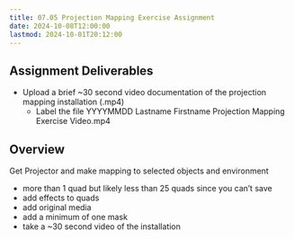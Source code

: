 ```yaml
---
title: 07.05 Projection Mapping Exercise Assignment
date: 2024-10-08T12:00:00
lastmod: 2024-10-01T20:12:00
---
```


## Assignment Deliverables

- Upload a brief ~30 second video documentation of the projection mapping installation (.mp4)
  - Label the file YYYYMMDD Lastname Firstname Projection Mapping Exercise Video.mp4

## Overview

Get Projector and make mapping to selected objects and environment

- more than 1 quad but likely less than 25 quads since you can’t save
- add effects to quads
- add original media
- add a minimum of one mask
- take a ~30 second video of the installation
